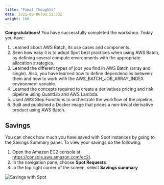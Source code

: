 ```yaml
---
title: "Final Thoughts"
date: 2021-09-06T08:51:33Z
weight: 160
---
```


**Congratulations!** You have successfully completed the workshop. Today you have:

1. Learned about AWS Batch, its use cases and components.
2. Seen how easy it is to adopt Spot best practices when using AWS Batch, by defining several compute environments with the appropriate allocation strategies.
3. Learned the different types of jobs you find in AWS Batch (array and single). Also, you have learned how to define dependencies between them and how to work with the AWS_BATCH_JOB_ARRAY_INDEX environment variable.
4. Learned the concepts required to create a derivatives pricing and risk pipeline using QuantLib and AWS Lambda.
5. Used AWS Step Functions to orchestrate the workflow of the pipeline.
6. Built and published a Docker image that prices a non-trivial derivative product using AWS Batch.


## Savings

You can check how much you have saved with Spot instances by going to the Savings Summary panel. To view your savings do the following:

1. Open the Amazon EC2 console at <https://console.aws.amazon.com/ec2/>.
2. In the navigation pane, choose **Spot Requests**.
3. In the top right corner of the screen, select **Savings summary**

![Savings with Spot](/images/rendering-with-batch/savings.png)
